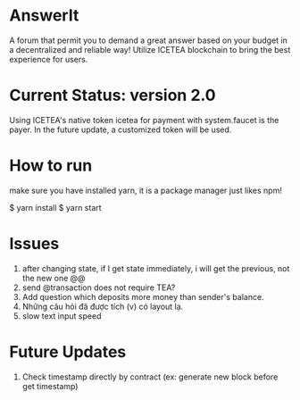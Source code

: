 # AnswerIt 
A forum that permit you to demand a great answer based on your budget in a decentralized and reliable way!
Utilize ICETEA blockchain to bring the best experience for users.
# Current Status: version 2.0
Using ICETEA's native token icetea for payment with system.faucet is the payer. In the future update, a customized token will be used.
# How to run
make sure you have installed yarn, it is a package manager just likes npm!

$ yarn install
$ yarn start

# Issues
1. after changing state, if I get state immediately, i will get the previous, not the new one @@
2. send @transaction does not require TEA?
3. Add question which deposits more money than sender's balance.
4. Những câu hỏi đã được tích (v) có layout lạ.
5. slow text input speed
# Future Updates
1. Check timestamp directly by contract (ex: generate new block before get timestamp)